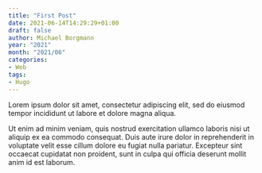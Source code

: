 ```yaml
---
title: "First Post"
date: 2021-06-14T14:29:29+01:00
draft: false
author: Michael Borgmann
year: "2021"
month: "2021/06"
categories:
- Web
tags:
- Hugo
---
```


Lorem ipsum dolor sit amet, consectetur adipiscing elit, sed do eiusmod tempor incididunt ut labore et dolore magna aliqua.

<!--more-->

Ut enim ad minim veniam, quis nostrud exercitation ullamco laboris nisi ut aliquip ex ea commodo consequat. Duis aute irure dolor in reprehenderit in voluptate velit esse cillum dolore eu fugiat nulla pariatur. Excepteur sint occaecat cupidatat non proident, sunt in culpa qui officia deserunt mollit anim id est laborum.
